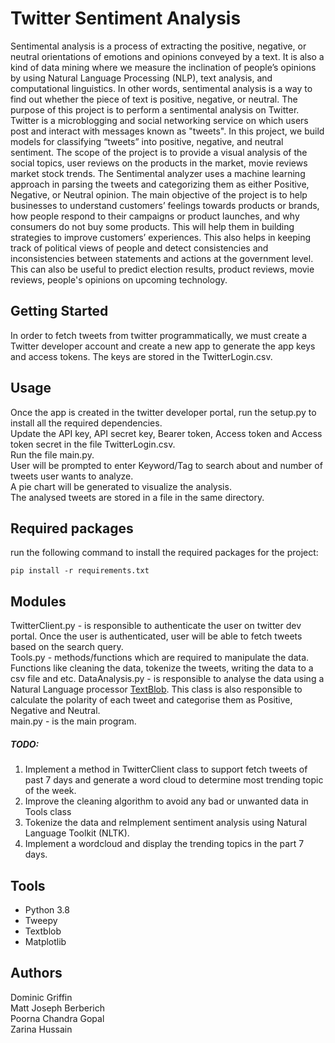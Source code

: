 # Twitter Sentiment Analysis
Sentimental analysis is a process of extracting the positive, negative, or neutral orientations of emotions and opinions conveyed by a text. It is also a kind of data mining where we measure the inclination of people’s opinions by using Natural Language Processing (NLP), text analysis, and computational linguistics. In other words, sentimental analysis is a way to find out whether the piece of text is positive, negative, or neutral. 
The purpose of this project is to perform a sentimental analysis on Twitter. Twitter is a microblogging and social networking service on which users post and interact with messages known as "tweets". In this project, we build models for classifying “tweets” into positive, negative, and neutral sentiment. 
The scope of the project is to provide a visual analysis of the social topics, user reviews on the products in the market, movie reviews market stock trends. The Sentimental analyzer uses a machine learning approach in parsing the tweets and categorizing them as either Positive, Negative, or Neutral opinion. 
The main objective of the project is to help businesses to understand customers’ feelings towards products or brands, how people respond to their campaigns or product launches, and why consumers do not buy some products. This will help them in building strategies to improve customers’ experiences. This also helps in keeping track of political views of people and detect consistencies and inconsistencies between statements and actions at the government level. This can also be useful to predict election results, product reviews, movie reviews, people's opinions on upcoming technology.  

## Getting Started
In order to fetch tweets from twitter programmatically, we must create a Twitter developer account and create a new app to generate the app keys and access tokens. The keys are stored in the TwitterLogin.csv.

## Usage
Once the app is created in the twitter developer portal, run the setup.py to install all the required dependencies. <br>
Update the API key, API secret key, Bearer token, Access token and Access token secret in the file TwitterLogin.csv. <br>
Run the file main.py. <br>
User will be prompted to enter Keyword/Tag to search about and number of tweets user wants to analyze.<br>
A pie chart will be generated to visualize the analysis. <br>
The analysed tweets are stored in a file in the same directory.<br>

## Required packages
run the following command to install the required packages for the project:

`pip install -r requirements.txt`

## Modules
TwitterClient.py - is responsible to authenticate the user on twitter dev portal. Once the user is authenticated, user will be able to fetch tweets based on the search query. <br>
Tools.py - methods/functions which are required to manipulate the data. Functions like cleaning the data, tokenize the tweets, writing the data to a csv file and etc.
DataAnalysis.py - is responsible to analyse the data using a Natural Language processor <a href=https://textblob.readthedocs.io/en/dev/>TextBlob</a>. This class is also responsible to calculate the polarity of each tweet and categorise them as Positive, Negative and Neutral.<br>
main.py - is the main program. 

##### TODO:
1. Implement a method in TwitterClient class to support fetch tweets of past 7 days and generate a word cloud to determine most trending topic of the week.<br> 
2. Improve the cleaning algorithm to avoid any bad or unwanted data in Tools class<br>
3. Tokenize the data and reImplement sentiment analysis using Natural Language Toolkit (NLTK).<br>
4. Implement a wordcloud and display the trending topics in the part 7 days.

## Tools
<ul>
<li>Python 3.8</li>
<li>Tweepy</li>
<li>Textblob</li>
<li>Matplotlib</li>
</ul>

## Authors
Dominic Griffin <br>
Matt Joseph Berberich <br>
Poorna Chandra Gopal <br>
Zarina Hussain <br>